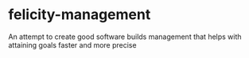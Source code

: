 # felicity-management
An attempt to create good software builds management that helps with attaining goals faster and more precise
